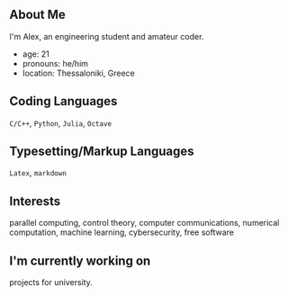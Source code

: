 About Me
----------------------------------
I'm Alex, an engineering student and amateur coder.

* age: 21
* pronouns: he/him
* location: Thessaloniki, Greece

Coding Languages
-----------------------------------
`C/C++`, `Python`, `Julia`, `Octave`

Typesetting/Markup Languages
-----------------------------------
`Latex`, `markdown`

Interests
-----------------------------------
parallel computing, control theory, computer communications, 
numerical computation, machine learning, cybersecurity, free software

I'm currently working on
-----------------------------------
projects for university.
